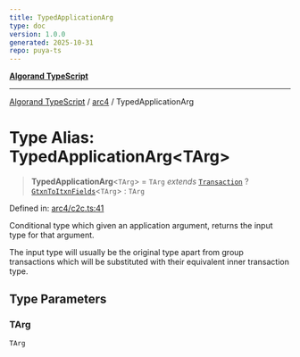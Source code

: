 ```yaml
---
title: TypedApplicationArg
type: doc
version: 1.0.0
generated: 2025-10-31
repo: puya-ts
---
```

[**Algorand TypeScript**](../../README.md)

***

[Algorand TypeScript](../../modules.md) / [arc4](../README.md) / TypedApplicationArg

# Type Alias: TypedApplicationArg\<TArg\>

> **TypedApplicationArg**\<`TArg`\> = `TArg` *extends* [`Transaction`](../../gtxn/namespaces/gtxn/type-aliases/Transaction.md) ? [`GtxnToItxnFields`](GtxnToItxnFields.md)\<`TArg`\> : `TArg`

Defined in: [arc4/c2c.ts:41](https://github.com/algorandfoundation/puya-ts/blob/main/packages/algo-ts/src/arc4/c2c.ts#L41)

Conditional type which given an application argument, returns the input type for that argument.

The input type will usually be the original type apart from group transactions which will be substituted
with their equivalent inner transaction type.

## Type Parameters

### TArg

`TArg`
